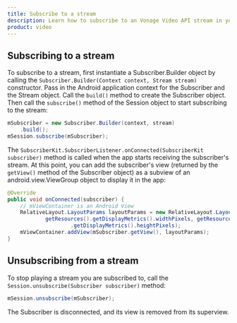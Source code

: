 ```yaml
---
title: Subscribe to a stream
description: Learn how to subscribe to an Vonage Video API stream in your Android application. Once you have connected to a session, you can subscribe to a stream to view video, audio, and signalling data.
product: video
---
```


## Subscribing to a stream

To subscribe to a stream, first instantiate a Subscriber.Builder object by calling the `Subscriber.Builder(Context context, Stream stream)` constructor. Pass in the Android application context for the Subscriber and the Stream object. Call the `build()` method to create the Subscriber object. Then call the `subscribe()` method of the Session object to start subscribing to the stream:

```java
mSubscriber = new Subscriber.Builder(context, stream)
    .build();
mSession.subscribe(mSubscriber);
```

The `SubscriberKit.SubscriberListener.onConnected(SubscriberKit subscriber)` method is called when the app starts receiving the subscriber's stream. At this point, you can add the subscriber's view (returned by the `getView()` method of the Subscriber object) as a subview of an android.view.ViewGroup object to display it in the app:

```java
@Override
public void onConnected(subscriber) {
    // mViewContainer is an Android View
    RelativeLayout.LayoutParams layoutParams = new RelativeLayout.LayoutParams(
            getResources().getDisplayMetrics().widthPixels, getResources()
                    .getDisplayMetrics().heightPixels);
    mViewContainer.addView(mSubscriber.getView(), layoutParams);
}
```

## Unsubscribing from a stream

To stop playing a stream you are subscribed to, call the `Session.unsubscribe(Subscriber subscriber)` method:

```java
mSession.unsubscribe(mSubscriber);
```

The Subscriber is disconnected, and its view is removed from its superview.

